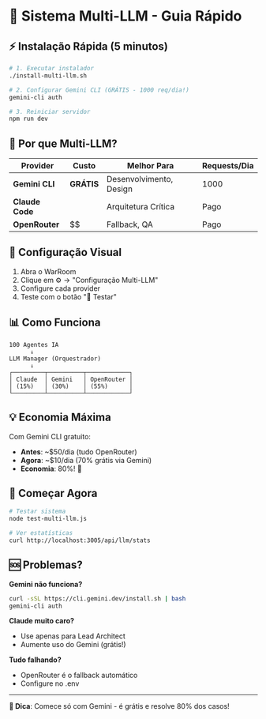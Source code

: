 # 🚀 Sistema Multi-LLM - Guia Rápido

## ⚡ Instalação Rápida (5 minutos)

```bash
# 1. Executar instalador
./install-multi-llm.sh

# 2. Configurar Gemini CLI (GRÁTIS - 1000 req/dia!)
gemini-cli auth

# 3. Reiniciar servidor
npm run dev
```

## 🎯 Por que Multi-LLM?

| Provider | Custo | Melhor Para | Requests/Dia |
|----------|-------|-------------|--------------|
| **Gemini CLI** | **GRÁTIS** | Desenvolvimento, Design | 1000 |
| **Claude Code** | $$$$ | Arquitetura Crítica | Pago |
| **OpenRouter** | $$ | Fallback, QA | Pago |

## 🔧 Configuração Visual

1. Abra o WarRoom
2. Clique em ⚙️ → "Configuração Multi-LLM"
3. Configure cada provider
4. Teste com o botão "🧪 Testar"

## 📊 Como Funciona

```
100 Agentes IA
      ↓
LLM Manager (Orquestrador)
      ↓
┌─────────┬──────────┬────────────┐
│ Claude  │ Gemini   │ OpenRouter │
│ (15%)   │ (30%)    │ (55%)      │
└─────────┴──────────┴────────────┘
```

## 💡 Economia Máxima

Com Gemini CLI gratuito:
- **Antes**: ~$50/dia (tudo OpenRouter)
- **Agora**: ~$10/dia (70% grátis via Gemini)
- **Economia**: 80%! 🎉

## 🚀 Começar Agora

```bash
# Testar sistema
node test-multi-llm.js

# Ver estatísticas
curl http://localhost:3005/api/llm/stats
```

## 🆘 Problemas?

**Gemini não funciona?**
```bash
curl -sSL https://cli.gemini.dev/install.sh | bash
gemini-cli auth
```

**Claude muito caro?**
- Use apenas para Lead Architect
- Aumente uso do Gemini (grátis!)

**Tudo falhando?**
- OpenRouter é o fallback automático
- Configure no .env

---

**🎁 Dica**: Comece só com Gemini - é grátis e resolve 80% dos casos!